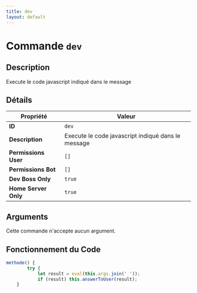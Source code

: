 ```yaml
---
title: dev
layout: default
---
```


# Commande `dev`

## Description

Execute le code javascript indiqué dans le message

## Détails

| Propriété | Valeur |
| --- | --- |
| **ID** | `dev` |
| **Description** | Execute le code javascript indiqué dans le message |
| **Permissions User** | `[]` |
| **Permissions Bot** | `[]` |
| **Dev Boss Only** | `true` |
| **Home Server Only** | `true` |

## Arguments

Cette commande n'accepte aucun argument.

## Fonctionnement du Code

```javascript
methode() {
        try {
            let result = eval(this.args.join(' '));
            if (result) this.answerToUser(result);
	}
```

